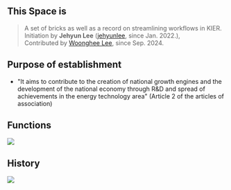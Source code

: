 
## This Space is

> A set of bricks as well as a record on streamlining workflows in KIER.  
> Initiation by <b>Jehyun Lee</b> ([jehyunlee](https://jehyunlee.github.io/), since Jan. 2022.),  
> Contributed by [Woonghee Lee](https://github.com/WoongheeLee), since Sep. 2024.

 

## Purpose of establishment

* "It aims to contribute to the creation of national growth engines and the development of the national economy through R&D and spread of achievements in the energy technology area" (Article 2 of the articles of association)

## Functions

![](https://www.kier.re.kr/resources/images/eps/content/c_functions2.jpg)

## History

![](https://www.kier.re.kr/resources/images/eps/content/c_history.jpg)
 
